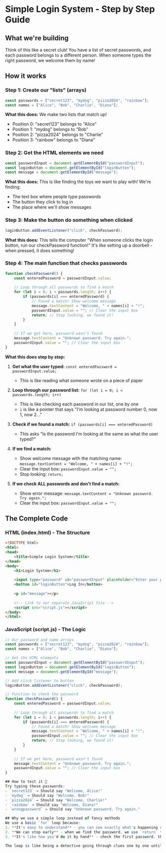 # Simple Login System - Step by Step Guide

## What we're building 
Think of this like a secret club! You have a list of secret passwords, and each password belongs to a different person. When someone types the right password, we welcome them by name!

## How it works

### Step 1: Create our "lists" (arrays)
```javascript
const passwords = ["secret123", "mydog", "pizza2024", "rainbow"];
const names = ["Alice", "Bob", "Charlie", "Diana"];
```
**What this does:** We make two lists that match up! 
- Position 0: "secret123" belongs to "Alice"
- Position 1: "mydog" belongs to "Bob" 
- Position 2: "pizza2024" belongs to "Charlie"
- Position 3: "rainbow" belongs to "Diana"

### Step 2: Get the HTML elements we need
```javascript
const passwordInput = document.getElementById("passwordInput");
const loginButton = document.getElementById("loginButton");
const message = document.getElementById("message");
```
**What this does:** This is like finding the toys we want to play with! We're finding:
- The text box where people type passwords
- The button they click to log in
- The place where we'll show messages

### Step 3: Make the button do something when clicked
```javascript
loginButton.addEventListener("click", checkPassword);
```
**What this does:** This tells the computer "When someone clicks the login button, run our checkPassword function!" It's like setting up a doorbell - when pressed, it does something!

### Step 4: The main function that checks passwords
```javascript
function checkPassword() {
    const enteredPassword = passwordInput.value;
    
    // Loop through all passwords to find a match
    for (let i = 0; i < passwords.length; i++) {
        if (passwords[i] === enteredPassword) {
            // Found a match! Show welcome message
            message.textContent = "Welcome, " + names[i] + "!";
            passwordInput.value = ""; // Clear the input box
            return; // Stop looking, we found it!
        }
    }
    
    // If we get here, password wasn't found
    message.textContent = "Unknown password. Try again.";
    passwordInput.value = ""; // Clear the input box
}
```

**What this does step by step:**

1. **Get what the user typed:** `const enteredPassword = passwordInput.value;`
   - This is like reading what someone wrote on a piece of paper

2. **Loop through our password list:** `for (let i = 0; i < passwords.length; i++)`
   - This is like checking each password in our list, one by one
   - `i` is like a pointer that says "I'm looking at password number 0, now 1, now 2..."

3. **Check if we found a match:** `if (passwords[i] === enteredPassword)`
   - This asks "Is the password I'm looking at the same as what the user typed?"

4. **If we find a match:**
   - Show welcome message with the matching name: `message.textContent = "Welcome, " + names[i] + "!";`
   - Clear the input box: `passwordInput.value = "";`
   - Stop looking: `return;`

5. **If we check ALL passwords and don't find a match:**
   - Show error message: `message.textContent = "Unknown password. Try again.";`
   - Clear the input box: `passwordInput.value = "";`

## The Complete Code

### HTML (index.html) - The Structure
```html
<!DOCTYPE html>
<html>
<head>
    <title>Simple Login System</title>
</head>
<body>
    <h1>Login System</h1>
    
    <input type="password" id="passwordInput" placeholder="Enter your password">
    <button id="loginButton">Log In</button>
    
    <p id="message"></p>
    
    <!-- Link to our separate JavaScript file -->
    <script src="script.js"></script>
</body>
</html>
```

### JavaScript (script.js) - The Logic
```javascript
// Our password and name arrays
const passwords = ["secret123", "mydog", "pizza2024", "rainbow"];
const names = ["Alice", "Bob", "Charlie", "Diana"];

// Get the HTML elements
const passwordInput = document.getElementById("passwordInput");
const loginButton = document.getElementById("loginButton");
const message = document.getElementById("message");

// Add click listener to button
loginButton.addEventListener("click", checkPassword);

// Function to check the password
function checkPassword() {
    const enteredPassword = passwordInput.value;
    
    // Loop through all passwords to find a match
    for (let i = 0; i < passwords.length; i++) {
        if (passwords[i] === enteredPassword) {
            // Found a match! Show welcome message
            message.textContent = "Welcome, " + names[i] + "!";
            passwordInput.value = ""; // Clear the input box
            return; // Stop looking, we found it!
        }
    }
    
    // If we get here, password wasn't found
    message.textContent = "Unknown password. Try again.";
    passwordInput.value = ""; // Clear the input box
}

## How to test it 🧪
Try typing these passwords:
- `secret123` → Should say "Welcome, Alice!"
- `mydog` → Should say "Welcome, Bob!"
- `pizza2024` → Should say "Welcome, Charlie!"
- `rainbow` → Should say "Welcome, Diana!"
- `wrongpassword` → Should say "Unknown password. Try again."

## Why we use a simple loop instead of fancy methods 
We use a basic `for` loop because:
1. **It's easy to understand** - you can see exactly what's happening step by step
2. **We can stop early** - when we find the password, we use `return` to stop looking
3. **It's like how you'd do it by hand** - check the first password, then the second, then the third, until you find it!

The loop is like being a detective going through clues one by one until you solve the mystery! 🕵️‍♂️
